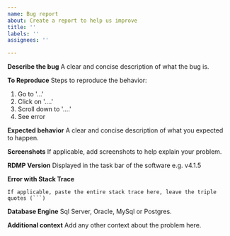 ```yaml
---
name: Bug report
about: Create a report to help us improve
title: ''
labels: ''
assignees: ''

---
```


**Describe the bug**
A clear and concise description of what the bug is.

**To Reproduce**
Steps to reproduce the behavior:
1. Go to '...'
2. Click on '....'
3. Scroll down to '....'
4. See error

**Expected behavior**
A clear and concise description of what you expected to happen.

**Screenshots**
If applicable, add screenshots to help explain your problem.

**RDMP Version**
Displayed in the task bar of the software e.g. v4.1.5

**Error with Stack Trace**
```
If applicable, paste the entire stack trace here, leave the triple quotes (```)
```

**Database Engine**
Sql Server, Oracle, MySql or Postgres.

**Additional context**
Add any other context about the problem here.
